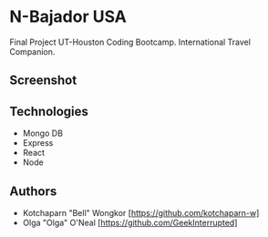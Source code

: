 # N-Bajador USA

Final Project UT-Houston Coding Bootcamp.
International Travel Companion.

## Screenshot

## Technologies

* Mongo DB
* Express
* React
* Node

## Authors

* Kotchaparn "Bell" Wongkor [https://github.com/kotchaparn-w]
* Olga "Olga" O'Neal [https://github.com/GeekInterrupted]
